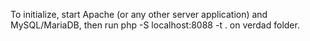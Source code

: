 To initialize, start Apache (or any other server application) and MySQL/MariaDB, then run php -S localhost:8088 -t . on verdad folder.
